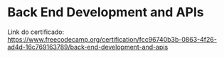 # Back End Development and APIs

Link do certificado: https://www.freecodecamp.org/certification/fcc96740b3b-0863-4f26-ad4d-16c769163789/back-end-development-and-apis